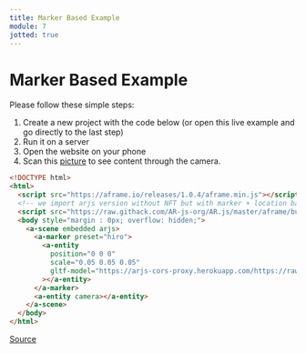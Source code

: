 ```yaml
---
title: Marker Based Example
module: 7
jotted: true
---
```


# Marker Based Example

Please follow these simple steps:

1. Create a new project with the code below (or open this live example and go directly to the last step)
2. Run it on a server
3. Open the website on your phone
4. Scan this <a href="../imgs/hiro.png" target="_new">picture</a> to see content through the camera.

```html
<!DOCTYPE html>
<html>
  <script src="https://aframe.io/releases/1.0.4/aframe.min.js"></script>
  <!-- we import arjs version without NFT but with marker + location based support -->
  <script src="https://raw.githack.com/AR-js-org/AR.js/master/aframe/build/aframe-ar.js"></script>
  <body style="margin : 0px; overflow: hidden;">
    <a-scene embedded arjs>
      <a-marker preset="hiro">
        <a-entity
          position="0 0 0"
          scale="0.05 0.05 0.05"
          gltf-model="https://arjs-cors-proxy.herokuapp.com/https://raw.githack.com/AR-js-org/AR.js/master/aframe/examples/image-tracking/nft/trex/scene.gltf"
        ></a-entity>
      </a-marker>
      <a-entity camera></a-entity>
    </a-scene>
  </body>
</html>
```

<a href="https://ar-js-org.github.io/AR.js-Docs/" target="_new">Source</a>